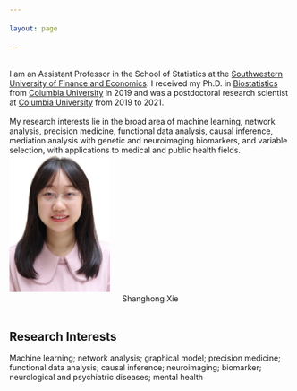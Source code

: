 ```yaml
---

layout: page

---
```



<div class="container">
<div class="row">&nbsp;</div>
<div class="row">
	<div class="col-md-8">
	I am an Assistant Professor in the School of Statistics at the <a href = "https://e.swufe.edu.cn/"> Southwestern University of Finance and Economics</a>. I received my Ph.D. in <a href = "https://www.publichealth.columbia.edu/academics/departments/biostatistics"> Biostatistics</a> from <a href = "https://www.columbia.edu/"> Columbia University</a> in 2019 and was a postdoctoral research scientist at <a href = "https://www.columbia.edu/"> Columbia University</a> from 2019 to 2021. <br/><br/>
        My research interests lie in the broad area of machine learning, network analysis, precision medicine, functional data analysis, causal inference, mediation analysis with genetic and neuroimaging biomarkers, and variable selection, with applications to medical and public health fields. 
	</div>
      <div class="col-md-4"><a class="thumb" href="#">
		<img src="assets/img/bio-photo.JPG" alt="Shanghong Xie" class="center" width="180" height="245"/></a>
	      <div align="center">
	       <my_text> Shanghong Xie </my_text> <br/>
  </div>
	      
</div>
</div>
</div>	
<br/>

## Research Interests
Machine learning; network analysis; graphical model; precision medicine; functional data analysis; causal inference; neuroimaging; biomarker; neurological and psychiatric diseases; mental health


